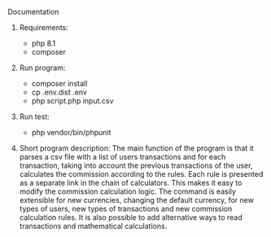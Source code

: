 Documentation

1) Requirements:
    - php 8.1
    - composer
2) Run program:
    - composer install
    - cp .env.dist .env
    - php script.php input.csv

3) Run test:
    - php vendor/bin/phpunit

4) Short program description:
The main function of the program is that it parses a csv file with a list of users transactions
and for each transaction, taking into account the previous transactions of the user, 
calculates the commission according to the rules.
Each rule is presented as a separate link in the chain of calculators.
This makes it easy to modify the commission calculation logic.
The command is easily extensible for new currencies, changing the default currency, for new types of users,
new types of transactions and new commission calculation rules.
It is also possible to add alternative ways to read transactions and mathematical calculations.
